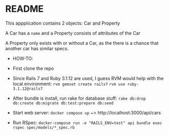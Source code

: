 # README

This appplication contains 2 objects: Car and Property

A Car has a `name` and a Property consists of attributes of the Car

A Property only exists with or without a Car, as the there is a chance that another car has similar specs.

* HOW-TO:
 - First clone the repo
 - Since Rails 7 and Ruby 3.1.12 are used, I guess RVM would help with the local environment:
 `rvm gemset create rails7`
 `rvm use ruby-3.1.12@rails7`
 - After bundle is install, run rake for database stuff:
 `rake db:drop db:create db:migrate db:test:prepare db:seed`
 
 - Start web server: `docker compose up` ~> http://localhost:3000/api/cars
 - Run RSpec:
  `docker-compose run -e "RAILS_ENV=test" api bundle exec rspec spec/models/*_spec.rb`


 

